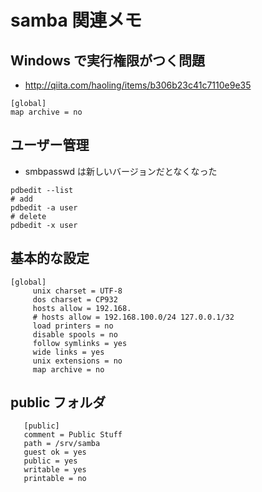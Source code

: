samba 関連メモ
==============

## Windows で実行権限がつく問題
- http://qiita.com/haoling/items/b306b23c41c7110e9e35

```
[global]
map archive = no
```

## ユーザー管理
- smbpasswd は新しいバージョンだとなくなった

```
pdbedit --list
# add
pdbedit -a user
# delete
pdbedit -x user
```

## 基本的な設定

```
[global]
     unix charset = UTF-8
     dos charset = CP932
     hosts allow = 192.168.
     # hosts allow = 192.168.100.0/24 127.0.0.1/32
     load printers = no
     disable spools = no
     follow symlinks = yes
     wide links = yes
     unix extensions = no
     map archive = no
```

## public フォルダ

```
   [public]
   comment = Public Stuff
   path = /srv/samba
   guest ok = yes
   public = yes
   writable = yes
   printable = no
```

